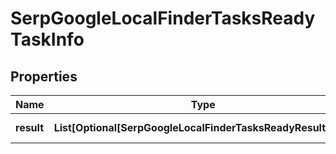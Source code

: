 # SerpGoogleLocalFinderTasksReadyTaskInfo


## Properties

| Name | Type | Description | Notes |
|------------ | ------------- | ------------- | -------------|
**result** | **List[Optional[SerpGoogleLocalFinderTasksReadyResultInfo]]** | array of results |[optional]|